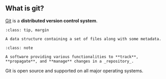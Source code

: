 ## What is git?

[Git](https://git-scm.com) is a **distributed version control system**.

```{admonition} Repository
:class: tip, margin

A data structure containing a set of files along with some metadata.

```
```{admonition} Git
:class: note

A software providing various functionalities to **track**, **propagate**, and **manage** changes in a _repository_.

```

Git is open source and supported on all major operating systems.
